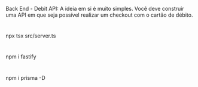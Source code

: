 Back End - Debit API: A ideia em si é muito simples. Você deve construir uma API em que seja possível realizar um checkout com o cartão de débito.
#
npx tsx src/server.ts
#
npm i fastify
#
npm i prisma -D 
